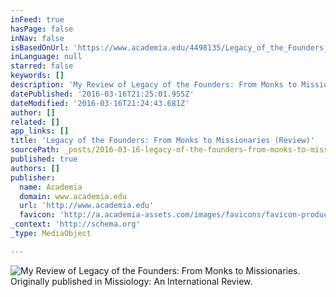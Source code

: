 ```yaml
---
inFeed: true
hasPage: false
inNav: false
isBasedOnUrl: 'https://www.academia.edu/4498135/Legacy_of_the_Founders_From_Monks_to_Missionaries_by_Nicki_Verploegen_Review_'
inLanguage: null
starred: false
keywords: []
description: 'My Review of Legacy of the Founders: From Monks to Missionaries by Nicki Verploegen. Originally published in Missiology: An International Review.'
datePublished: '2016-03-16T21:25:01.955Z'
dateModified: '2016-03-16T21:24:43.681Z'
author: []
related: []
app_links: []
title: 'Legacy of the Founders: From Monks to Missionaries (Review)'
sourcePath: _posts/2016-03-16-legacy-of-the-founders-from-monks-to-missionaries-by-nicki.md
published: true
authors: []
publisher:
  name: Academia
  domain: www.academia.edu
  url: 'http://www.academia.edu'
  favicon: 'http://a.academia-assets.com/images/favicons/favicon-production.ico'
_context: 'http://schema.org'
_type: MediaObject

---
```

![My Review of Legacy of the Founders: From Monks to Missionaries. Originally published in Missiology: An International Review.](https://the-grid-user-content.s3-us-west-2.amazonaws.com/f6087a04-3f81-48a5-8d5f-be6926d0442c.jpg)